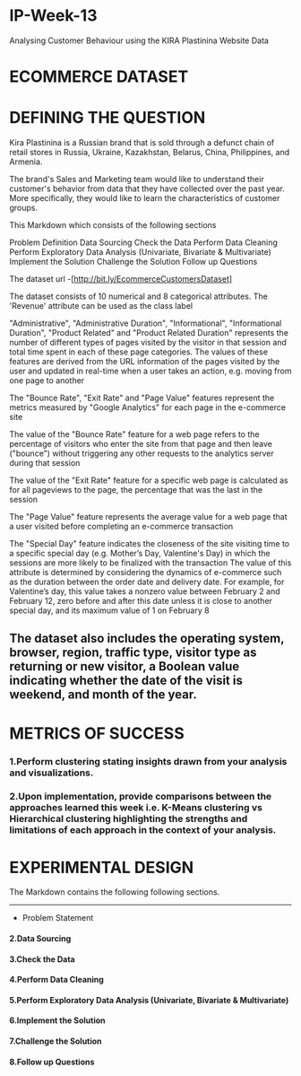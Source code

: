 # IP-Week-13
Analysing Customer Behaviour using the KIRA Plastinina Website Data


# ECOMMERCE DATASET 

# DEFINING THE QUESTION

Kira Plastinina is a Russian brand that is sold through a defunct chain of retail stores in Russia, Ukraine, Kazakhstan, Belarus, China, Philippines, and Armenia.

The brand's Sales and Marketing team would like to understand their customer's behavior from data that they have collected over the past year. More specifically, they would like to learn the characteristics of customer groups.

This Markdown which consists of the following sections

Problem Definition
Data Sourcing
Check the Data
Perform Data Cleaning
Perform Exploratory Data Analysis  (Univariate, Bivariate & Multivariate)
Implement the Solution
Challenge the Solution
Follow up Questions


The dataset url -[http://bit.ly/EcommerceCustomersDataset]


The dataset consists of 10 numerical and 8 categorical attributes. The 'Revenue' attribute can be used as the class label

"Administrative", "Administrative Duration", "Informational", "Informational Duration", "Product Related" and "Product Related Duration" represents the number of different types of pages visited by the visitor in that session and total time spent in each of these page categories. The values of these features are derived from the URL information of the pages visited by the user and updated in real-time when a user takes an action, e.g. moving from one page to another

The "Bounce Rate", "Exit Rate" and "Page Value" features represent the metrics measured by "Google Analytics" for each page in the e-commerce site

The value of the "Bounce Rate" feature for a web page refers to the percentage of visitors who enter the site from that page and then leave ("bounce") without triggering any other requests to the analytics server during that session

The value of the "Exit Rate" feature for a specific web page is calculated as for all pageviews to the page, the percentage that was the last in the session

The "Page Value" feature represents the average value for a web page that a user visited before completing an e-commerce transaction

The "Special Day" feature indicates the closeness of the site visiting time to a specific special day (e.g. Mother’s Day, Valentine's Day) in which the sessions are more likely to be finalized with the transaction
The value of this attribute is determined by considering the dynamics of e-commerce such as the duration between the order date and delivery date. For example, for Valentine’s day, this value takes a nonzero value between February 2 and February 12, zero before and after this date unless it is close to another special day, and its maximum value of 1 on February 8

The dataset also includes the operating system, browser, region, traffic type, visitor type as returning or new visitor, a Boolean value indicating whether the date of the visit is weekend, and month of the year.
------------------------------------------------------------------------

# METRICS OF SUCCESS

### 1.Perform clustering stating insights drawn from your analysis and visualizations.

### 2.Upon implementation, provide comparisons between the approaches learned this week i.e. K-Means clustering vs Hierarchical clustering highlighting the strengths and limitations of each approach in the context of your analysis.

# EXPERIMENTAL DESIGN 

The Markdown contains the following following sections.

------------------------------------------------------------------------

- Problem Statement

#### 2.Data Sourcing

#### 3.Check the Data

#### 4.Perform Data Cleaning

#### 5.Perform Exploratory Data Analysis (Univariate, Bivariate & Multivariate)

#### 6.Implement the Solution

#### 7.Challenge the Solution

#### 8.Follow up Questions
